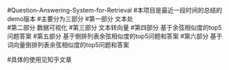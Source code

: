 #Question-Answering-System-for-Retrieval
#本项目是最近一段时间的总结的demo版本
#主要分为三部分
#第一部分 文本处     
#第二部分 数据可视化
#第三部分 文本转向量
#第四部分 基于余弦相似度的top5问题答案
#第五部分 基于倒排列表余弦相似度的top5问题和答案
#第六部分 基于词向量倒排列表余弦相似度的top5问题和答案

#具体的使用见知乎文章
